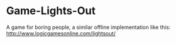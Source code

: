 # Game-Lights-Out
A game for boring people, a similar offline implementation like this:
http://www.logicgamesonline.com/lightsout/
